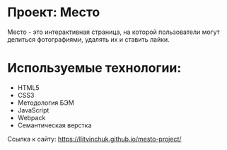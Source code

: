 # Проект: Место
Место - это интерактивная страница, на которой пользователи могут делиться фотографиями, удалять их и ставить лайки. 

# Используемые технологии:
- HTML5
- CSS3
- Методология БЭМ
- JavaScript
- Webpack
- Семантическая верстка

Ссылка к сайту: https://llitvinchuk.github.io/mesto-project/
